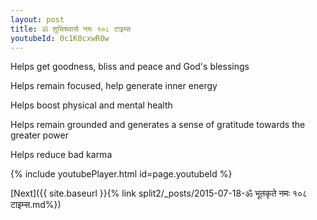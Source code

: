 ```yaml
---
layout: post
title: ॐ शुचिश्रवासे नमः १०८ टाइम्स
youtubeId: 0c1K0cxwR0w
---
```

 
 
Helps get goodness, bliss and peace and God's blessings
 
Helps remain focused, help generate inner energy 
 
Helps boost physical and mental health 
 
Helps remain grounded and generates a sense of gratitude towards the greater power 
 
Helps reduce bad karma
 
 
 
 


{% include youtubePlayer.html id=page.youtubeId %}
 
[Next]({{ site.baseurl }}{% link  split2/_posts/2015-07-18-ॐ भूतकृते नमः १०८ टाइम्स.md%})
 
